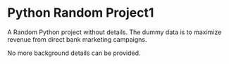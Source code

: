# Python Random Project1
A Random Python project without details. The dummy data is to maximize revenue from direct bank marketing campaigns.

No more background details can be provided.

